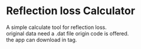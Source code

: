 # Reflection loss Calculator
A simple calculate tool for reflection loss.  
original data need a .dat file
origin code is offered.   
the app can download in tag.
